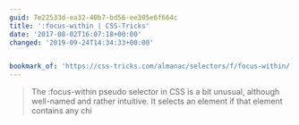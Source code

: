 ```yaml
---
guid: 7e22533d-ea32-40b7-bd56-ee305e6f664c
title: ':focus-within | CSS-Tricks'
date: '2017-08-02T16:07:18+00:00'
changed: '2019-09-24T14:34:33+00:00'


bookmark_of: 'https://css-tricks.com/almanac/selectors/f/focus-within/'
---
```



<blockquote>The :focus-within pseudo selector in CSS is a bit unusual, although well-named and rather intuitive. It selects an element if that element contains any chi</blockquote>
